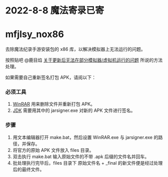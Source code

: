 # 2022-8-8 魔法寄录已寄

# mfjlsy_nox86
 去除魔法纪录手游安装包的 x86 库，以解决模拟器上无法运行的问题。

按照贴吧 @鹿目焰 [关于更新后无法在部分模拟器/虚拟机运行的问题](https://tieba.baidu.com/p/7776245828) 所说的方法处理。

如果需要自己重新签名打包 APK，请阅以下：

### 必须工具

1. [WinRAR](https://www.rarlab.com/) 用来删除文件并重新打包 APK。
2. [JDK](https://www.oracle.com/java/technologies/downloads/#jdk18-windows) 需要用其中的 jarsigner.exe 对新的 APK 文件进行签名。

### 步骤

1. 用文本编辑器打开 make.bat，然后设置 WinRAR.exe 与 jarsigner.exe 的路径，并保存。
2. 将官方的原始 APK 文件放入 files 目录。
3. 双击执行 make.bat 输入原始文件的不带 .apk 后缀的文件名并回车。
4. 批处理执行完毕后，files 目录下 原始文件名 + _final 的新文件便是经过处理后的最终文件。
